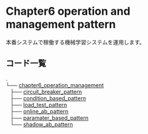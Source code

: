 # Chapter6 operation and management pattern

本番システムで稼働する機械学習システムを運用します。

## コード一覧

.</br>
└── [chapter6_operation_management](./)</br>
    ├── [circuit_breaker_pattern](./circuit_breaker_pattern)</br>
    ├── [condition_based_pattern](./condition_based_pattern)</br>
    ├── [load_test_pattern](./load_test_pattern)</br>
    ├── [online_ab_pattern](./online_ab_pattern)</br>
    ├── [paramater_based_pattern](./paramater_based_pattern)</br>
    └── [shadow_ab_pattern](./shadow_ab_pattern)</br>
 